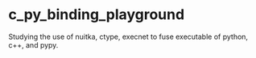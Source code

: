 # c_py_binding_playground
Studying the use of nuitka, ctype, execnet to fuse executable of python, c++, and pypy. 
